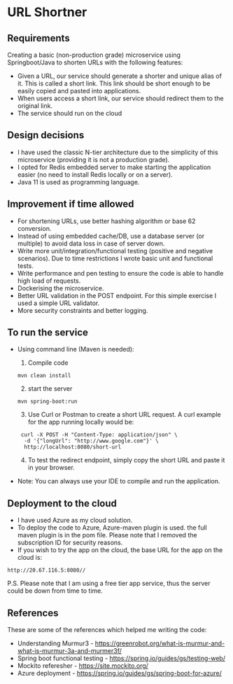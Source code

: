# URL Shortner

## Requirements

Creating a basic (non-production grade) microservice using Springboot/Java to shorten URLs with the following features:

- Given a URL, our service should generate a shorter and unique alias of it. This is called a short link. This link
  should be short enough to be easily copied and pasted into applications.
- When users access a short link, our service should redirect them to the original link.
- The service should run on the cloud

## Design decisions

- I have used the classic N-tier architecture due to the simplicity of this microservice (providing it is not a
  production grade).
- I opted for Redis embedded server to make starting the application easier (no need to install Redis locally or on a
  server). 
- Java 11 is used as programming language.

## Improvement if time allowed

- For shortening URLs, use better hashing algorithm or base 62 conversion.
- Instead of using embedded cache/DB, use a database server (or multiple) to avoid data loss in case of server down.
- Write more unit/integration/functional testing (positive and negative scenarios). Due to time restrictions I wrote
  basic unit and functional tests.
- Write performance and pen testing to ensure the code is able to handle high load of requests.
- Dockerising the microservice.
- Better URL validation in the POST endpoint. For this simple exercise I used a simple URL validator.
- More security constraints and better logging.

## To run the service

- Using command line (Maven is needed):
    1. Compile code
  ```
  mvn clean install
  ```

    2. start the server
  ```
  mvn spring-boot:run
  
  ```
    3. Use Curl or Postman to create a short URL request. A curl example for the app running locally would be:
  ```
   curl -X POST -H "Content-Type: application/json" \
    -d '{"longUrl": "http://www.google.com"}' \
    http://localhost:8080/short-url
  ```
    4. To test the redirect endpoint, simply copy the short URL and paste it in your browser.


- Note: You can always use your IDE to compile and run the application.

## Deployment to the cloud

- I have used Azure as my cloud solution.
- To deploy the code to Azure, Azure-maven plugin is used. the full maven plugin is in the pom file. Please note that I
  removed the subscription ID for security reasons.
- If you wish to try the app on the cloud, the base URL for the app on the cloud is:
```
http://20.67.116.5:8080//
```
P.S. Please note that I am using a free tier app service, thus the server could be down from time to time.

## References

These are some of the references which helped me writing the code:

- Understanding Murmur3 - https://greenrobot.org/what-is-murmur-and-what-is-murmur-3a-and-murmer3f/
- Spring boot functional testing - https://spring.io/guides/gs/testing-web/
- Mockito referesher - https://site.mockito.org/
- Azure deployment - https://spring.io/guides/gs/spring-boot-for-azure/